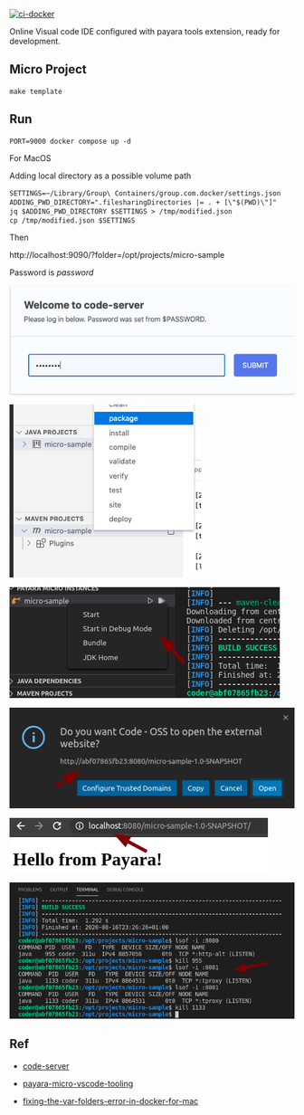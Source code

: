 [![ci-docker](https://github.com/humbertodias/payara-ide/actions/workflows/docker.yml/badge.svg)](https://github.com/humbertodias/payara-ide/actions/workflows/docker.yml)

Online Visual code  IDE configured with payara tools extension, ready for development.

## Micro Project

    make template

## Run

	PORT=9000 docker compose up -d

For MacOS

Adding local directory as a possible volume path

```shell
SETTINGS=~/Library/Group\ Containers/group.com.docker/settings.json
ADDING_PWD_DIRECTORY=".filesharingDirectories |= . + [\"$(PWD)\"]"
jq $ADDING_PWD_DIRECTORY $SETTINGS > /tmp/modified.json
cp /tmp/modified.json $SETTINGS
```

Then

http://localhost:9090/?folder=/opt/projects/micro-sample

Password is *password*

![](doc/code-server-password.png)

![](doc/maven-package.png)

![](doc/micro-build-debug.png)

![](doc/micro-open.png)

![](doc/micro-localhost.png)

![](doc/kill-open-port.png)

## Ref

* [code-server](https://hub.docker.com/r/linuxserver/code-server)

* [payara-micro-vscode-tooling](https://blog.payara.fish/payara-micro-vscode-tooling)

* [fixing-the-var-folders-error-in-docker-for-mac](https://medium.com/effy-tech/fixing-the-var-folders-error-in-docker-for-mac-v2-2-3-2a40e776132d)
